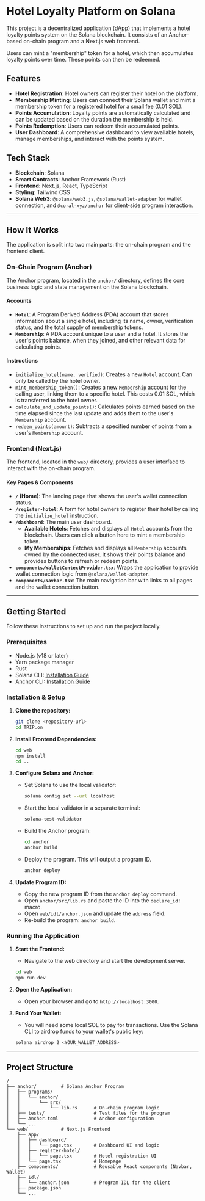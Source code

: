 # Hotel Loyalty Platform on Solana

This project is a decentralized application (dApp) that implements a hotel loyalty points system on the Solana blockchain. It consists of an Anchor-based on-chain program and a Next.js web frontend.

Users can mint a "membership" token for a hotel, which then accumulates loyalty points over time. These points can then be redeemed.

## Features

-   **Hotel Registration**: Hotel owners can register their hotel on the platform.
-   **Membership Minting**: Users can connect their Solana wallet and mint a membership token for a registered hotel for a small fee (0.01 SOL).
-   **Points Accumulation**: Loyalty points are automatically calculated and can be updated based on the duration the membership is held.
-   **Points Redemption**: Users can redeem their accumulated points.
-   **User Dashboard**: A comprehensive dashboard to view available hotels, manage memberships, and interact with the points system.

## Tech Stack

-   **Blockchain**: Solana
-   **Smart Contracts**: Anchor Framework (Rust)
-   **Frontend**: Next.js, React, TypeScript
-   **Styling**: Tailwind CSS
-   **Solana Web3**: `@solana/web3.js`, `@solana/wallet-adapter` for wallet connection, and `@coral-xyz/anchor` for client-side program interaction.

---

## How It Works

The application is split into two main parts: the on-chain program and the frontend client.

### On-Chain Program (Anchor)

The Anchor program, located in the `anchor/` directory, defines the core business logic and state management on the Solana blockchain.

#### Accounts

-   **`Hotel`**: A Program Derived Address (PDA) account that stores information about a single hotel, including its name, owner, verification status, and the total supply of membership tokens.
-   **`Membership`**: A PDA account unique to a user and a hotel. It stores the user's points balance, when they joined, and other relevant data for calculating points.

#### Instructions

-   `initialize_hotel(name, verified)`: Creates a new `Hotel` account. Can only be called by the hotel owner.
-   `mint_membership_token()`: Creates a new `Membership` account for the calling user, linking them to a specific hotel. This costs 0.01 SOL, which is transferred to the hotel owner.
-   `calculate_and_update_points()`: Calculates points earned based on the time elapsed since the last update and adds them to the user's `Membership` account.
-   `redeem_points(amount)`: Subtracts a specified number of points from a user's `Membership` account.

### Frontend (Next.js)

The frontend, located in the `web/` directory, provides a user interface to interact with the on-chain program.

#### Key Pages & Components

-   **`/` (Home)**: The landing page that shows the user's wallet connection status.
-   **`/register-hotel`**: A form for hotel owners to register their hotel by calling the `initialize_hotel` instruction.
-   **`/dashboard`**: The main user dashboard.
    -   **Available Hotels**: Fetches and displays all `Hotel` accounts from the blockchain. Users can click a button here to mint a membership token.
    -   **My Memberships**: Fetches and displays all `Membership` accounts owned by the connected user. It shows their points balance and provides buttons to refresh or redeem points.
-   **`components/WalletContextProvider.tsx`**: Wraps the application to provide wallet connection logic from `@solana/wallet-adapter`.
-   **`components/Navbar.tsx`**: The main navigation bar with links to all pages and the wallet connection button.

---

## Getting Started

Follow these instructions to set up and run the project locally.

### Prerequisites

-   Node.js (v18 or later)
-   Yarn package manager
-   Rust
-   Solana CLI: [Installation Guide](https://docs.solana.com/cli/install-solana-cli-tools)
-   Anchor CLI: [Installation Guide](https://www.anchor-lang.com/docs/installation)

### Installation & Setup

1.  **Clone the repository:**
    ```bash
    git clone <repository-url>
    cd TRIP.on
    ```

2.  **Install Frontend Dependencies:**
    ```bash
    cd web
    npm install
    cd ..
    ```

3.  **Configure Solana and Anchor:**
    -   Set Solana to use the local validator:
        ```bash
        solana config set --url localhost
        ```
    -   Start the local validator in a separate terminal:
        ```bash
        solana-test-validator
        ```
    -   Build the Anchor program:
        ```bash
        cd anchor
        anchor build
        ```
    -   Deploy the program. This will output a program ID.
        ```bash
        anchor deploy
        ```

4.  **Update Program ID:**
    -   Copy the new program ID from the `anchor deploy` command.
    -   Open `anchor/src/lib.rs` and paste the ID into the `declare_id!` macro.
    -   Open `web/idl/anchor.json` and update the `address` field.
    -   Re-build the program: `anchor build`.

### Running the Application

1.  **Start the Frontend:**
    -   Navigate to the web directory and start the development server.
    ```bash
    cd web
    npm run dev
    ```

2.  **Open the Application:**
    -   Open your browser and go to `http://localhost:3000`.

3.  **Fund Your Wallet:**
    -   You will need some local SOL to pay for transactions. Use the Solana CLI to airdrop funds to your wallet's public key:
    ```bash
    solana airdrop 2 <YOUR_WALLET_ADDRESS>
    ```

---

## Project Structure

```
/
├── anchor/         # Solana Anchor Program
│   ├── programs/
│   │   └── anchor/
│   │       └── src/
│   │           └── lib.rs      # On-chain program logic
│   ├── tests/                  # Test files for the program
│   ├── Anchor.toml             # Anchor configuration
│   └── ...
└── web/            # Next.js Frontend
    ├── app/
    │   ├── dashboard/
    │   │   └── page.tsx        # Dashboard UI and logic
    │   ├── register-hotel/
    │   │   └── page.tsx        # Hotel registration UI
    │   └── page.tsx            # Homepage
    ├── components/             # Reusable React components (Navbar, Wallet)
    ├── idl/
    │   └── anchor.json         # Program IDL for the client
    ├── package.json
    └── ...
```

